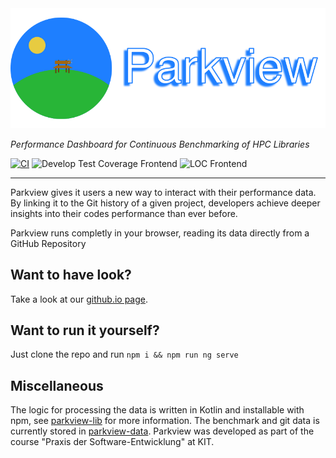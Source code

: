 <img src="src/assets/logo.png">

*Performance Dashboard for Continuous Benchmarking of HPC Libraries*

[![CI](https://github.com/pse-parkview/PSE_dashboard/actions/workflows/ci.yml/badge.svg?branch=develop)](https://github.com/pse-parkview/PSE_dashboard/actions/workflows/ci.yml) ![Develop Test Coverage Frontend](https://gist.githubusercontent.com/tadachs/2f350a3c58fed9515b658495edc70191/raw/parkview_develop_frontend_coverage.svg) ![LOC Frontend](https://gist.githubusercontent.com/tadachs/2f350a3c58fed9515b658495edc70191/raw/parkview_develop_frontend_loc.svg)

---

Parkview gives it users a new way to interact with their performance data. By linking it to the Git history of a given project, developers achieve deeper insights into their codes performance than ever before.

Parkview runs completly in your browser, reading its data directly from a GitHub Repository

## Want to have look?
Take a look at our [github.io page](https://pse-parkview.github.io/Parkview/).

## Want to run it yourself?
Just clone the repo and run `npm i && npm run ng serve`

## Miscellaneous
The logic for processing the data is written in Kotlin and installable with npm, see [parkview-lib](https://github.com/pse-parkview/parkview-lib) for more information. The benchmark and git data is currently stored in [parkview-data](https://github.com/pse-parkview/parkview-data). Parkview was developed as part of the course "Praxis der Software-Entwicklung" at KIT.
